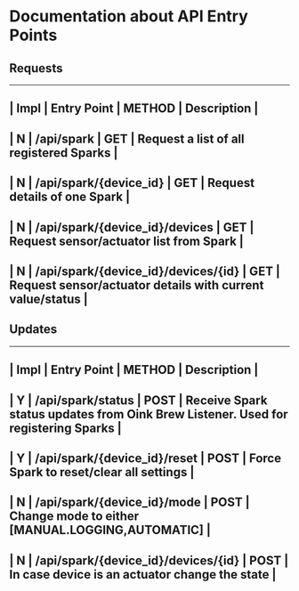 Documentation about API Entry Points
====================================

Requests
--------

-------------------------------------------------------------------------------------------------------------------------------------------
| Impl | Entry Point                         | METHOD | Description                                                                       |
-------------------------------------------------------------------------------------------------------------------------------------------
|  N   | /api/spark                          | GET    | Request a list of all registered Sparks                                           |
-------------------------------------------------------------------------------------------------------------------------------------------
|  N   | /api/spark/{device_id}              | GET    | Request details of one Spark                                                      |
-------------------------------------------------------------------------------------------------------------------------------------------
|  N   | /api/spark/{device_id}/devices      | GET    | Request sensor/actuator list from Spark                                           |
-------------------------------------------------------------------------------------------------------------------------------------------
|  N   | /api/spark/{device_id}/devices/{id} | GET    | Request sensor/actuator details with current value/status                         |
-------------------------------------------------------------------------------------------------------------------------------------------


Updates
-------

-------------------------------------------------------------------------------------------------------------------------------------------------
| Impl | Entry Point                         | METHOD | Description                                                                             |
-------------------------------------------------------------------------------------------------------------------------------------------------
|  Y   | /api/spark/status                   | POST   | Receive Spark status updates from Oink Brew Listener. Used for registering Sparks       | 
-------------------------------------------------------------------------------------------------------------------------------------------------
|  Y   | /api/spark/{device_id}/reset        | POST   | Force Spark to reset/clear all settings                                                 | 
-------------------------------------------------------------------------------------------------------------------------------------------------
|  N   | /api/spark/{device_id}/mode         | POST   | Change mode to either [MANUAL.LOGGING,AUTOMATIC]                                        |
-------------------------------------------------------------------------------------------------------------------------------------------------
|  N   | /api/spark/{device_id}/devices/{id} | POST   | In case device is an actuator change the state                                          |
-------------------------------------------------------------------------------------------------------------------------------------------------

 